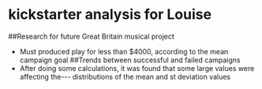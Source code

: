 # kickstarter analysis for Louise

##Research for future Great Britain musical project
  - Must produced play for less than $4000, according to the mean campaign goal
##Trends between successful and failed campaigns
  - After doing some calculations, it was found that some large values were affecting the---
    distributions of the mean and st deviation values

